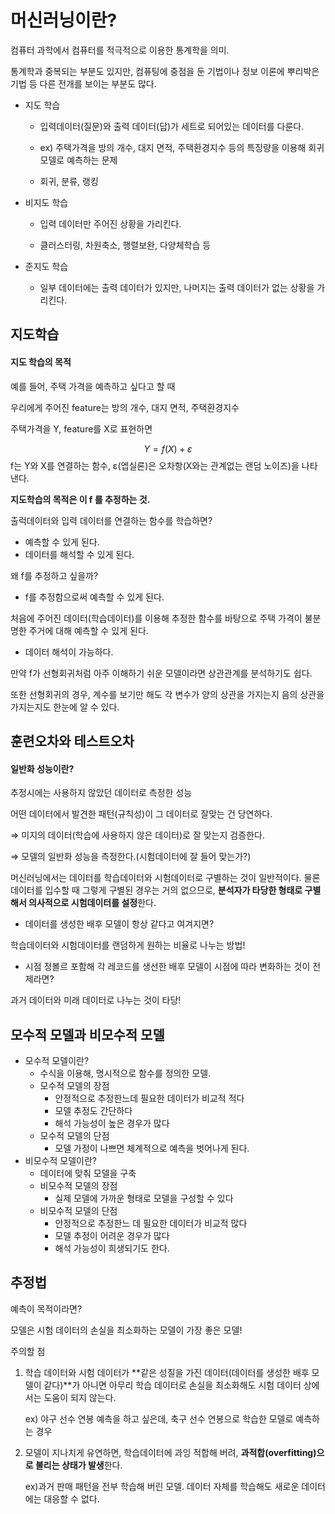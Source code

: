 # 머신러닝이란?



컴퓨터 과학에서 컴퓨터를 적극적으로 이용한 통계학을 의미.

통계학과 중복되는 부분도 있지만, 컴퓨팅에 중점을 둔 기법이나 정보 이론에 뿌리박은 기법 등 다른 전개를 보이는 부분도 많다.



- 지도 학습

  - 입력데이터(질문)와 출력 데이터(답)가 세트로 되어있는 데이터를 다룬다.

  - ex) 주택가격을 방의 개수, 대지 면적, 주택환경지수 등의 특징량을 이용해 회귀모델로 예측하는 문제

  - 회귀, 분류, 랭킹

    

- 비지도 학습

  - 입력 데이터만 주어진 상황을 가리킨다.
  
  - 클러스터링, 차원축소, 행렬보완, 다양체학습 등
  
    

- 준지도 학습
  - 일부 데이터에는 출력 데이터가 있지만, 나머지는 출력 데이터가 없는 상황을 가리킨다. 



## 지도학습

#### 지도 학습의 목적

예를 들어, 주택 가격을 예측하고 싶다고 할 때

우리에게 주어진 feature는 방의 개수, 대지 면적, 주택환경지수

주택가격을 Y, feature를 X로 표현하면


$$
Y = f(X) + ε
$$
f는 Y와 X를 연결하는 함수, ε(엡실론)은 오차항(X와는 관계없는 랜덤 노이즈)을 나타낸다. 

**지도학습의 목적은 이 f 를 추정하는 것.**



출럭데이터와 입력 데이터를 연결하는 함수를 학습하면?

- 예측할 수 있게 된다.
- 데이터를 해석할 수 있게 된다.



왜 f를 추정하고 싶을까?

- f를 추정함으로써 예측할 수 있게 된다.

처음에 주어진 데이터(학습데이터)를 이용해 추정한 함수를 바탕으로 주택 가격이 불분명한 주거에 대해 예측할 수 있게 된다.



- 데이터 해석이 가능하다.

만약 f가 선형회귀처럼 아주 이해하기 쉬운 모델이라면 상관관계를 분석하기도 쉽다. 

또한 선형회귀의 경우, 계수를 보기만 해도 각 변수가 양의 상관을 가지는지 음의 상관을 가지는지도 한눈에 알 수 있다. 



## 훈련오차와 테스트오차

#### 일반화 성능이란?

추정시에는 사용하지 않았던 데이터로 측정한 성능



어떤 데이터에서 발견한 패턴(규칙성)이 그 데이터로 잘맞는 건 당연하다.

⇒ 미지의 데이터(학습에 사용하지 않은 데이터)로 잘 맞는지 검증한다.

⇒ 모델의 일반화 성능을 측정한다.(시험데이터에 잘 들어 맞는가?)



머신러닝에서는 데이터를 학습데이터와 시험데이터로 구별하는 것이 일반적이다.  물론 데이터를 입수할 때 그렇게 구별된 경우는 거의 없으므로, **분석자가 타당한 형태로 구별해서 의사적으로 시험데이터를 설정**한다.



- 데이터를 생성한 배후 모델이 항상 같다고 여겨지면?

학습데이터와 시험데이터를 랜덤하게 원하는 비율로 나누는 방법!



- 시점 정볼르 포함해 각 레코드를 생선한 배후 모델이 시점에 따라 변화하는 것이 전제라면?

과거 데이터와 미래 데이터로 나누는 것이 타당!



## 모수적 모델과 비모수적 모델

- 모수적 모델이란?
  - 수식을 이용해, 명시적으로 함수를 정의한 모델.
  - 모수적 모델의 장점
    - 안정적으로 추정한느데 필요한 데이터가 비교적 적다
    - 모델 추정도 간단하다
    - 해석 가능성이 높은 경우가 많다
  - 모수적 모델의 단점
    - 모델 가정이 나쁘면 체계적으로 예측을 벗어나게 된다.
- 비모수적 모델이란?
  - 데이터에 맞춰 모델을 구축
  - 비모수적 모델의 장점
    - 실제 모델에 가까운 형태로 모델을 구성할 수 있다
  - 비모수적 모델의 단점
    - 안정적으로 추정한느 데 필요한 데이터가 비교적 많다
    - 모델 추정이 어려운 경우가 많다
    - 해석 가능성이 희생되기도 한다.



## 추정법

예측이 목적이라면?

모델은 시험 데이터의 손실을 최소화하는 모델이 가장 좋은 모델!



주의할 점

1. 학습 데이터와 시험 데이터가 **같은 성질을 가진 데이터(데이터를 생성한 배후 모델이 같다)**가 아니면 아무리 학습 데이터로 손실을 최소화해도 시험 데이터 상에서는 도움이 되지 않는다.

   ex) 야구 선수 연봉 예측을 하고 싶은데, 축구 선수 연봉으로 학습한 모델로 예측하는 경우

2. 모델이 지나치게 유연하면, 학습데이터에 과잉 적합해 버려, **과적합(overfitting)으로 불리는 상태가 발생**한다.

   ex)과거 판매 패턴을 전부 학습해 버린 모델. 데이터 자체를 학습해도 새로운 데이터에는 대응할 수 없다.
